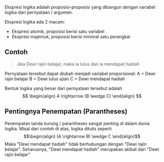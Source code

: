 Ekspresi logika adalah proposisi-proposisi yang dibangun dengan variabel logika dari pernyataan / argumen.

Ekspresi logika ada 2 macam:
- Ekspresi atomik, proposisi berisi satu variabel
- Ekspresi majemuk, proposisi berisi minimal satu perangkai

## Contoh

> Jika Dewi rajin belajar, maka ia lulus dan ia mendapat hadiah

Pernyataan tersebut dapat diubah menjadi variabel proporsional:
A = Dewi rajin belajar
B = Dewi lulus ujian
C = Dewi mendapat hadiah

Bentuk logika yang benar dari pernyataan tersebut adalah
$$
\begin{align}
A \rightarrow (B \wedge C)
\end{align}
$$
## Pentingnya Penempatan (Parantheses)
Penempatan tanda kurung / parantheses sangat penting di dalam dunia logika. Misal dari contoh di atas, logika ditulis seperti
$$\begin{align}
(A \rightarrow B) \wedge C
\end{align}$$
Maka "Dewi mendapat hadiah" tidak berhubungan dengan "Dewi rajin belajar". Seharusnya, "Dewi mendapat hadiah" merupakan akibat dari "Dewi rajin belajar"